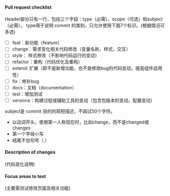 #### Pull request checklist
 Header部分只有一行，包括三个字段：type（必需）、scope（可选）和subject（必需）。
 type用于说明 commit 的类别，只允许使用下面7个标识。(根据情况可多选)
- [ ] feat：新功能（feature）
- [ ] change：需求变化相关代码修改（变量名称，样式，交互）
- [ ] style： 样式修改（不影响代码运行的变动） 
- [ ] refactor：重构（代码优化及重构）
- [ ] extend:  扩展（即不是新增功能，也不是修改bug的代码变动，提高组件适用性）
- [ ] fix：修补bug
- [ ] docs：文档（documentation）
- [ ] test：增加测试
- [ ] versions：构建过程或辅助工具的变动（包含包版本的变动，配置变动）

subject是 commit 目的的简短描述，不超过50个字符。

- 以动词开头，使用第一人称现在时，比如change，而不是changed或changes
- 第一个字母小写
- 结尾不加句号（.）

#### Description of changes

(代码变化说明)

#### Focus areas to test

(主要需测试修改页面及相关功能)
